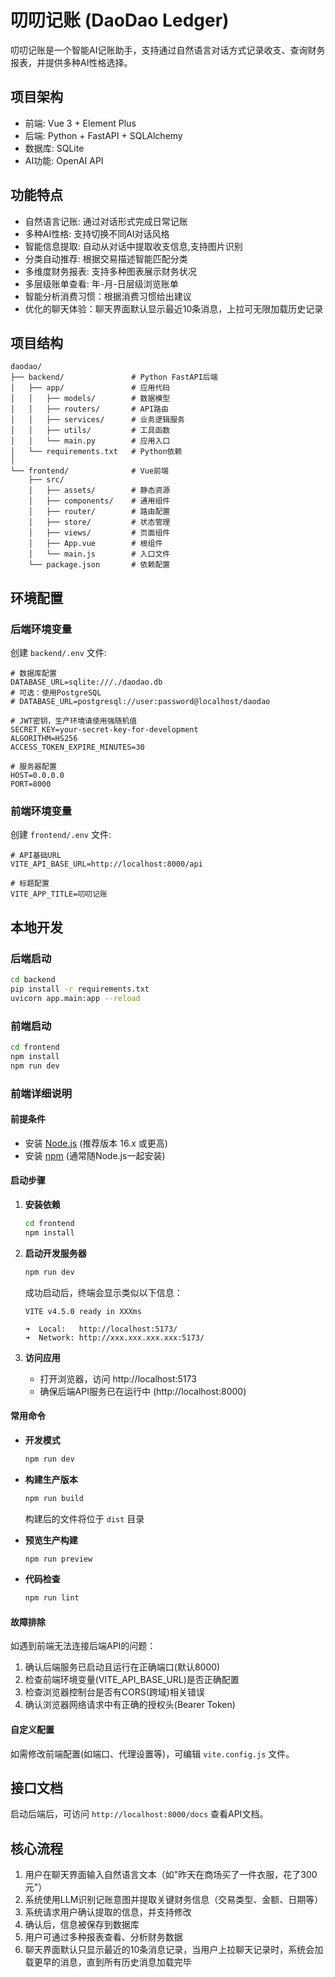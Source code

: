 # 叨叨记账 (DaoDao Ledger)

叨叨记账是一个智能AI记账助手，支持通过自然语言对话方式记录收支、查询财务报表，并提供多种AI性格选择。

## 项目架构

- 前端: Vue 3 + Element Plus
- 后端: Python + FastAPI + SQLAlchemy
- 数据库: SQLite 
- AI功能: OpenAI API

## 功能特点

- 自然语言记账: 通过对话形式完成日常记账
- 多种AI性格: 支持切换不同AI对话风格
- 智能信息提取: 自动从对话中提取收支信息,支持图片识别
- 分类自动推荐: 根据交易描述智能匹配分类
- 多维度财务报表: 支持多种图表展示财务状况
- 多层级账单查看: 年-月-日层级浏览账单
- 智能分析消费习惯：根据消费习惯给出建议
- 优化的聊天体验：聊天界面默认显示最近10条消息，上拉可无限加载历史记录

## 项目结构

```
daodao/
├── backend/               # Python FastAPI后端
│   ├── app/               # 应用代码
│   │   ├── models/        # 数据模型
│   │   ├── routers/       # API路由
│   │   ├── services/      # 业务逻辑服务
│   │   ├── utils/         # 工具函数
│   │   └── main.py        # 应用入口
│   └── requirements.txt   # Python依赖
│
└── frontend/              # Vue前端
    ├── src/
    │   ├── assets/        # 静态资源
    │   ├── components/    # 通用组件
    │   ├── router/        # 路由配置
    │   ├── store/         # 状态管理
    │   ├── views/         # 页面组件
    │   ├── App.vue        # 根组件
    │   └── main.js        # 入口文件
    └── package.json       # 依赖配置
```

## 环境配置

### 后端环境变量

创建 `backend/.env` 文件:

```
# 数据库配置
DATABASE_URL=sqlite:///./daodao.db
# 可选：使用PostgreSQL
# DATABASE_URL=postgresql://user:password@localhost/daodao

# JWT密钥，生产环境请使用强随机值
SECRET_KEY=your-secret-key-for-development
ALGORITHM=HS256
ACCESS_TOKEN_EXPIRE_MINUTES=30

# 服务器配置
HOST=0.0.0.0
PORT=8000
```

### 前端环境变量

创建 `frontend/.env` 文件:

```
# API基础URL
VITE_API_BASE_URL=http://localhost:8000/api

# 标题配置
VITE_APP_TITLE=叨叨记账
```

## 本地开发

### 后端启动

```bash
cd backend
pip install -r requirements.txt
uvicorn app.main:app --reload
```

### 前端启动

```bash
cd frontend
npm install
npm run dev
```

### 前端详细说明

#### 前提条件

- 安装 [Node.js](https://nodejs.org/) (推荐版本 16.x 或更高)
- 安装 [npm](https://www.npmjs.com/) (通常随Node.js一起安装)

#### 启动步骤

1. **安装依赖**
   ```bash
   cd frontend
   npm install
   ```

2. **启动开发服务器**
   ```bash
   npm run dev
   ```
   成功启动后，终端会显示类似以下信息：
   ```
   VITE v4.5.0 ready in XXXms
   
   ➜  Local:   http://localhost:5173/
   ➜  Network: http://xxx.xxx.xxx.xxx:5173/
   ```
   
3. **访问应用**
   - 打开浏览器，访问 http://localhost:5173
   - 确保后端API服务已在运行中 (http://localhost:8000)

#### 常用命令

- **开发模式**
  ```bash
  npm run dev
  ```

- **构建生产版本**
  ```bash
  npm run build
  ```
  构建后的文件将位于 `dist` 目录

- **预览生产构建**
  ```bash
  npm run preview
  ```
  
- **代码检查**
  ```bash
  npm run lint
  ```

#### 故障排除

如遇到前端无法连接后端API的问题：
1. 确认后端服务已启动且运行在正确端口(默认8000)
2. 检查前端环境变量(VITE_API_BASE_URL)是否正确配置
3. 检查浏览器控制台是否有CORS(跨域)相关错误
4. 确认浏览器网络请求中有正确的授权头(Bearer Token)

#### 自定义配置

如需修改前端配置(如端口、代理设置等)，可编辑 `vite.config.js` 文件。
 
## 接口文档

启动后端后，可访问 `http://localhost:8000/docs` 查看API文档。

## 核心流程

1. 用户在聊天界面输入自然语言文本（如"昨天在商场买了一件衣服，花了300元"）
2. 系统使用LLM识别记账意图并提取关键财务信息（交易类型、金额、日期等）
3. 系统请求用户确认提取的信息，并支持修改
4. 确认后，信息被保存到数据库
5. 用户可通过多种报表查看、分析财务数据
6. 聊天界面默认只显示最近的10条消息记录，当用户上拉聊天记录时，系统会加载更早的消息，直到所有历史消息加载完毕
